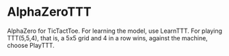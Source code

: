 # AlphaZeroTTT
AlphaZero for TicTactToe. For learning the model, use LearnTTT. For playing TTT(5,5,4), that is, a 5x5 grid and 4 in a row wins, against the machine, choose PlayTTT. 
